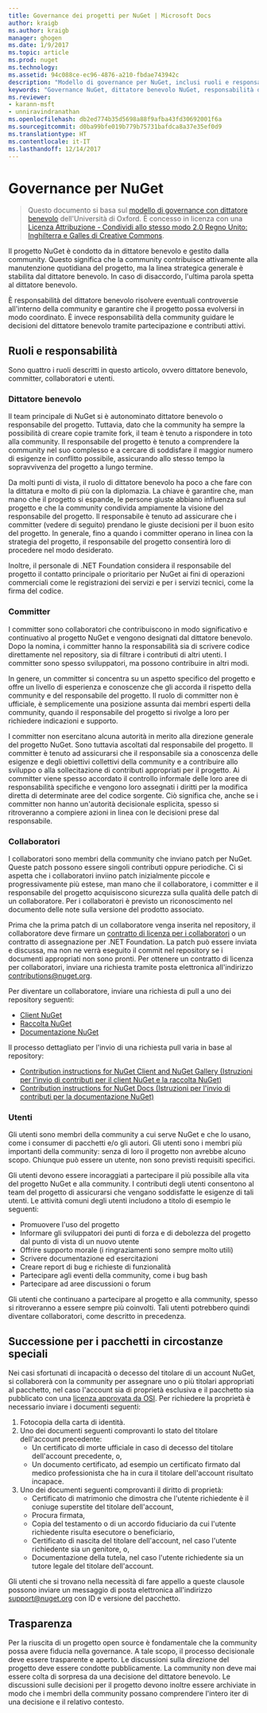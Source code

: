 ```yaml
---
title: Governance dei progetti per NuGet | Microsoft Docs
author: kraigb
ms.author: kraigb
manager: ghogen
ms.date: 1/9/2017
ms.topic: article
ms.prod: nuget
ms.technology: 
ms.assetid: 94c088ce-ec96-4876-a210-fbdae743942c
description: "Modello di governance per NuGet, inclusi ruoli e responsabilità per committer, collaboratori e utenti."
keywords: "Governance NuGet, dittatore benevolo NuGet, responsabilità dei committer, responsabilità dei collaboratori, responsabilità degli utenti"
ms.reviewer:
- karann-msft
- unniravindranathan
ms.openlocfilehash: db2ed774b35d5698a88f9afba43fd30692001f6a
ms.sourcegitcommit: d0ba99bfe019b779b75731bafdca8a37e35ef0d9
ms.translationtype: HT
ms.contentlocale: it-IT
ms.lasthandoff: 12/14/2017
---
```

# <a name="nuget-governance"></a>Governance per NuGet

> Questo documento si basa sul [modello di governance con dittatore benevolo](http://www.oss-watch.ac.uk/resources/benevolentdictatorgovernancemodel) dell'Università di Oxford. È concesso in licenza con una [Licenza Attribuzione - Condividi allo stesso modo 2.0 Regno Unito: Inghilterra e Galles di Creative Commons](http://creativecommons.org/licenses/by-sa/2.0/uk/).

Il progetto NuGet è condotto da in dittatore benevolo e gestito dalla community. Questo significa che la community contribuisce attivamente alla manutenzione quotidiana del progetto, ma la linea strategica generale è stabilita dal dittatore benevolo. In caso di disaccordo, l'ultima parola spetta al dittatore benevolo.

È responsabilità del dittatore benevolo risolvere eventuali controversie all'interno della community e garantire che il progetto possa evolversi in modo coordinato. È invece responsabilità della community guidare le decisioni del dittatore benevolo tramite partecipazione e contributi attivi.

## <a name="roles-and-responsibilities"></a>Ruoli e responsabilità

Sono quattro i ruoli descritti in questo articolo, ovvero dittatore benevolo, committer, collaboratori e utenti.

### <a name="benevolent-dictator"></a>Dittatore benevolo

Il team principale di NuGet si è autonominato dittatore benevolo o responsabile del progetto. Tuttavia, dato che la community ha sempre la possibilità di creare copie tramite fork, il team è tenuto a rispondere in toto alla community. Il responsabile del progetto è tenuto a comprendere la community nel suo complesso e a cercare di soddisfare il maggior numero di esigenze in conflitto possibile, assicurando allo stesso tempo la sopravvivenza del progetto a lungo termine.

Da molti punti di vista, il ruolo di dittatore benevolo ha poco a che fare con la dittatura e molto di più con la diplomazia. La chiave è garantire che, man mano che il progetto si espande, le persone giuste abbiano influenza sul progetto e che la community condivida ampiamente la visione del responsabile del progetto. Il responsabile è tenuto ad assicurare che i committer (vedere di seguito) prendano le giuste decisioni per il buon esito del progetto. In generale, fino a quando i committer operano in linea con la strategia del progetto, il responsabile del progetto consentirà loro di procedere nel modo desiderato.

Inoltre, il personale di .NET Foundation considera il responsabile del progetto il contatto principale o prioritario per NuGet ai fini di operazioni commerciali come le registrazioni dei servizi e per i servizi tecnici, come la firma del codice.

### <a name="committers"></a>Committer

I committer sono collaboratori che contribuiscono in modo significativo e continuativo al progetto NuGet e vengono designati dal dittatore benevolo. Dopo la nomina, i committer hanno la responsabilità sia di scrivere codice direttamente nel repository, sia di filtrare i contributi di altri utenti. I committer sono spesso sviluppatori, ma possono contribuire in altri modi.

In genere, un committer si concentra su un aspetto specifico del progetto e offre un livello di esperienza e conoscenze che gli accorda il rispetto della community e del responsabile del progetto. Il ruolo di committer non è ufficiale, è semplicemente una posizione assunta dai membri esperti della community, quando il responsabile del progetto si rivolge a loro per richiedere indicazioni e supporto.

I committer non esercitano alcuna autorità in merito alla direzione generale del progetto NuGet. Sono tuttavia ascoltati dal responsabile del progetto. Il committer è tenuto ad assicurarsi che il responsabile sia a conoscenza delle esigenze e degli obiettivi collettivi della community e a contribuire allo sviluppo o alla sollecitazione di contributi appropriati per il progetto. Ai committer viene spesso accordato il controllo informale delle loro aree di responsabilità specifiche e vengono loro assegnati i diritti per la modifica diretta di determinate aree del codice sorgente. Ciò significa che, anche se i committer non hanno un'autorità decisionale esplicita, spesso si ritroveranno a compiere azioni in linea con le decisioni prese dal responsabile.

### <a name="contributors"></a>Collaboratori

I collaboratori sono membri della community che inviano patch per NuGet. Queste patch possono essere singoli contributi oppure periodiche. Ci si aspetta che i collaboratori inviino patch inizialmente piccole e progressivamente più estese, man mano che il collaboratore, i committer e il responsabile del progetto acquisiscono sicurezza sulla qualità delle patch di un collaboratore. Per i collaboratori è previsto un riconoscimento nel documento delle note sulla versione del prodotto associato.

Prima che la prima patch di un collaboratore venga inserita nel repository, il collaboratore deve firmare un [contratto di licenza per i collaboratori](http://en.wikipedia.org/wiki/Contributor_License_Agreement) o un contratto di assegnazione per .NET Foundation. La patch può essere inviata e discussa, ma non ne verrà eseguito il commit nel repository se i documenti appropriati non sono pronti. Per ottenere un contratto di licenza per collaboratori, inviare una richiesta tramite posta elettronica all'indirizzo [contributions@nuget.org](mailto:contributions@nuget.org).

Per diventare un collaboratore, inviare una richiesta di pull a uno dei repository seguenti:

- [Client NuGet](https://github.com/NuGet/NuGet.Client)
- [Raccolta NuGet](https://github.com/nuget/nugetgallery)
- [Documentazione NuGet](https://github.com/nuget/nugetdocs)

Il processo dettagliato per l'invio di una richiesta pull varia in base al repository:

- [Contribution instructions for NuGet Client and NuGet Gallery (Istruzioni per l'invio di contributi per il client NuGet e la raccolta NuGet)](https://github.com/NuGet/Home/wiki/Contributing-to-NuGet)
- [Contribution instructions for NuGet Docs (Istruzioni per l'invio di contributi per la documentazione NuGet)](https://github.com/NuGet/NuGetDocs/wiki/Contributing-to-NuGet-Documentation)

### <a name="users"></a>Utenti

Gli utenti sono membri della community a cui serve NuGet e che lo usano, come i consumer di pacchetti e/o gli autori. Gli utenti sono i membri più importanti della community: senza di loro il progetto non avrebbe alcuno scopo. Chiunque può essere un utente, non sono previsti requisiti specifici.

Gli utenti devono essere incoraggiati a partecipare il più possibile alla vita del progetto NuGet e alla community. I contributi degli utenti consentono al team del progetto di assicurarsi che vengano soddisfatte le esigenze di tali utenti. Le attività comuni degli utenti includono a titolo di esempio le seguenti:

- Promuovere l'uso del progetto
- Informare gli sviluppatori dei punti di forza e di debolezza del progetto dal punto di vista di un nuovo utente
- Offrire supporto morale (i ringraziamenti sono sempre molto utili)
- Scrivere documentazione ed esercitazioni
- Creare report di bug e richieste di funzionalità
- Partecipare agli eventi della community, come i bug bash
- Partecipare ad aree discussioni o forum

Gli utenti che continuano a partecipare al progetto e alla community, spesso si ritroveranno a essere sempre più coinvolti. Tali utenti potrebbero quindi diventare collaboratori, come descritto in precedenza.

## <a name="package-succession-under-special-circumstances"></a>Successione per i pacchetti in circostanze speciali
Nei casi sfortunati di incapacità o decesso del titolare di un account NuGet, si collaborerà con la community per assegnare uno o più titolari appropriati al pacchetto, nel caso l'account sia di proprietà esclusiva e il pacchetto sia pubblicato con una [licenza approvata da OSI](https://opensource.org/licenses/alphabetical). Per richiedere la proprietà è necessario inviare i documenti seguenti:

1.  Fotocopia della carta di identità.
2.  Uno dei documenti seguenti comprovanti lo stato del titolare dell'account precedente: 
    - Un certificato di morte ufficiale in caso di decesso del titolare dell'account precedente, o,
    - Un documento certificato, ad esempio un certificato firmato dal medico professionista che ha in cura il titolare dell'account risultato incapace.
3.  Uno dei documenti seguenti comprovanti il diritto di proprietà: 
    - Certificato di matrimonio che dimostra che l'utente richiedente è il coniuge superstite del titolare dell'account,
    - Procura firmata,
    - Copia del testamento o di un accordo fiduciario da cui l'utente richiedente risulta esecutore o beneficiario,
    - Certificato di nascita del titolare dell'account, nel caso l'utente richiedente sia un genitore, o,
    - Documentazione della tutela, nel caso l'utente richiedente sia un tutore legale del titolare dell'account.
    
Gli utenti che si trovano nella necessità di fare appello a queste clausole possono inviare un messaggio di posta elettronica all'indirizzo [support@nuget.org](mailto:support@nuget.org) con ID e versione del pacchetto.
    
## <a name="transparency"></a>Trasparenza

Per la riuscita di un progetto open source è fondamentale che la community possa avere fiducia nella governance. A tale scopo, il processo decisionale deve essere trasparente e aperto. Le discussioni sulla direzione del progetto deve essere condotte pubblicamente. La community non deve mai essere colta di sorpresa da una decisione del dittatore benevolo. Le discussioni sulle decisioni per il progetto devono inoltre essere archiviate in modo che i membri della community possano comprendere l'intero iter di una decisione e il relativo contesto.
